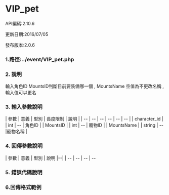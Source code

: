 # VIP_pet


API編碼:2.10.6

更新日期:2016/07/05

發布版本:2.0.6
### 1.路徑:../event/VIP_pet.php 　　

### 2. 說明
輸入角色ID MountsID判斷目前要裝備哪一個 , MountsName 空值為不更改名稱 ,輸入值可以更名
### 3. 輸入參數說明


| 參數 | 意義 | 型別 | 長度限制 | 說明 |
| -- | -- | -- | -- | -- | -- |
| character_id  |   | int | -- | 角色ID |
| MountsID  |   | int | -- | 寵物ID |
| MountsName  |   | string | -- |寵物名稱 |


### 4. 回傳參數說明
| 參數 | 意義 | 型別 | 說明 |--|
| -- | -- | -- | -- 
### 5. 錯誤代碼說明



### 6.回傳格式範例
```
```

